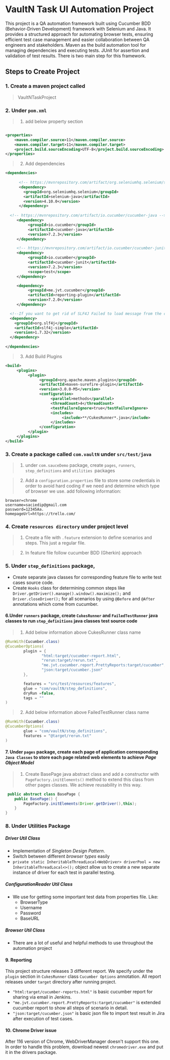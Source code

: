 # VaultN Task UI Automation Project

This project is a QA automation framework built using Cucumber BDD (Behavior-Driven Development) framework with Selenium and Java. It provides a structured approach for automating browser tests, ensuring efficient test case management and easier collaboration between QA engineers and stakeholders. Maven as the build automation tool for managing dependencies and executing tests. JUnit for assertion and validation of test results. There is two main step for this framework.


## Steps to Create Project
### 1. Create a maven project called
> VaultNTaskProject

### 2. Under `pom.xml`

> 1. add below property section

```xml

<properties>
    <maven.compiler.source>11</maven.compiler.source>
    <maven.compiler.target>11</maven.compiler.target>
    <project.build.sourceEncoding>UTF-8</project.build.sourceEncoding>
</properties>
```

> 2. Add dependencies

```xml
<dependencies>
    
      <!-- https://mvnrepository.com/artifact/org.seleniumhq.selenium/selenium-java -->
      <dependency>
        <groupId>org.seleniumhq.selenium</groupId>
        <artifactId>selenium-java</artifactId>
        <version>4.10.0</version>
      </dependency>
  
  <!-- https://mvnrepository.com/artifact/io.cucumber/cucumber-java -->
     <dependency>
          <groupId>io.cucumber</groupId>
          <artifactId>cucumber-java</artifactId>
          <version>7.2.3</version>
     </dependency>

     <!-- https://mvnrepository.com/artifact/io.cucumber/cucumber-junit -->
     <dependency>
          <groupId>io.cucumber</groupId>
          <artifactId>cucumber-junit</artifactId>
          <version>7.2.3</version>
          <scope>test</scope>
     </dependency>

     <dependency>
          <groupId>me.jvt.cucumber</groupId>
          <artifactId>reporting-plugin</artifactId>
          <version>7.2.0</version>
     </dependency>

  <!--If you want to get rid of SLF4J Failed to load message from the console -->
  <dependency>
    <groupId>org.slf4j</groupId>
    <artifactId>slf4j-simple</artifactId>
    <version>1.7.32</version>
  </dependency>
     
</dependencies>
 ```

> 3. Add Build Plugins

```xml
<build>
     <plugins>
          <plugin>
               <groupId>org.apache.maven.plugins</groupId>
               <artifactId>maven-surefire-plugin</artifactId>
               <version>3.0.0-M5</version>
               <configuration>
                    <parallel>methods</parallel>
                    <threadCount>4</threadCount>
                    <testFailureIgnore>true</testFailureIgnore>
                    <includes>
                         <include>**/CukesRunner*.java</include>
                    </includes>
               </configuration>
          </plugin>
     </plugins>
</build>

```

### 3. Create a package called `com.vaultN` under `src/test/java`

> 1. under `com.sauceDemo` package, create `pages`, `runners`, `step_definitions` and `utilities `packages 

> 2. Add a `configuration.properties` file to store some credentials in order to avoid hard coding if we need and determine which type of browser we use. add following information:
```properties
browser=chrome
username=saciedip@gmail.com
password=12345Aa.
homepageUrl=https://trello.com/
```

### 4. Create `resources directory` under project level 
> 1. Create a file with `.feature` extension to define scenarios and steps. This just a regular file.

> 2. In feature file follow cucumber BDD (Gherkin) approach


### 5. Under `step_definitions` package, 
* Create separate java classes for corresponding feature file to write test cases source code.
* Create `Hooks` class for determining common steps like `Driver.getDriver().manage().window().maximize();` and `Driver.closeDriver();` for all scenarios by using `@Before` and `@After` annotations which come from cucumber.


#### 6.Under `runners` package, create `CukesRunner` and `FailedTestRunner` java classes to run `step_definitions` java classes test source code
> 1. Add below information above CukesRunner class name
```java
@RunWith(Cucumber.class)
@CucumberOptions(
        plugin = {
                "html:target/cucumber-report.html",
                "rerun:target/rerun.txt",
                "me.jvt.cucumber.report.PrettyReports:target/cucumber",
                "json:target/cucumber.json"
        },

        features = "src/test/resources/features",
        glue = "com/vaultN/step_definitions",
        dryRun =false,
        tags = ""
)
```
> 2. Add below information above FailedTestRunner class name
```java
@RunWith(Cucumber.class)
@CucumberOptions(
        glue = "com/vaultN/step_definitions",
        features = "@target/rerun.txt"
)
```

#### 7. Under `pages` package, create each page of application corresponding `Java Classes` to store each page related web elements to achieve _Page Object Model_
> 1. Create BasePage java abstract class and add a constructor with `PageFactory.initElements()` method to extend this class from other pages classes. We achieve reusability in this way. 
```java
 public abstract class BasePage {
    public BasePage() {
        PageFactory.initElements(Driver.getDriver(),this);
    }
}
```
### 8. Under Utilities Package
##### Driver Util Class
* Implementation of _Singleton Design Pattern_.
* Switch between different _browser types_ easily
* `private static InheritableThreadLocal<WebDriver> driverPool = new InheritableThreadLocal<>();` object allow us to create a new separate instance of driver for each test in parallel testing.
##### ConfigurationReader Util Class
* We use for getting some important test data from properties file. Like:
    - BrowserType
    - Username
    - Password
    - BaseURL
##### Browser Util Class
* There are a lot of useful and helpful methods to use throughout the automation project
#### 9. Reporting
This project structure releases 3 different report. We specify under the `plugin` section in `CukesRunner` class `Cucumber Options` annotation. All report releases under `target` directory after running project.
* `"html:target/cucumber-reports.html"` is basic cucumber report for sharing via email in Jenkins.
* `"me.jvt.cucumber.report.PrettyReports:target/cucumber"` is extended cucumber report to show all steps of scenario in detail.
* `"json:target/cucumber.json"` is basic json file to import test result in Jira after execution of test cases.  

#### 10. Chrome Driver issue

After 116 version of Chrome, WebDriverManager doesn't support this one. In order to handle this problem, download newest `chromedriver.exe` and put it in the drivers package.



